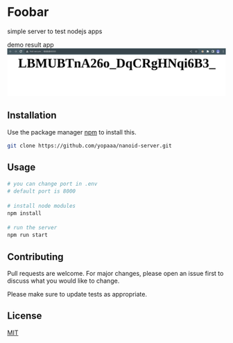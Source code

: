 # Foobar

simple server to test nodejs apps

demo result app
![demo ui](./ui.png)

## Installation

Use the package manager [npm]() to install this.

```bash
git clone https://github.com/yopaaa/nanoid-server.git
```

## Usage

```bash
# you can change port in .env
# default port is 8000

# install node modules
npm install

# run the server
npm run start

```

## Contributing

Pull requests are welcome. For major changes, please open an issue first
to discuss what you would like to change.

Please make sure to update tests as appropriate.

## License

[MIT](https://choosealicense.com/licenses/mit/)